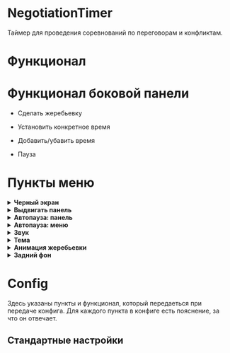 # NegotiationTimer

Таймер для проведения соревнований по переговорам и конфликтам.

# Функционал

# Функционал боковой панели

- Сделать жеребьевку

- Установить конкретное время

- Добавить/убавить время

- Пауза

# Пункты меню

<details>
<summary><b>Черный экран</b></summary>

> Выводит черный экран по завершении основного таймера.
</details>

<details>
<summary><b>Выдвигать панель</b></summary>

> Автоматически открывает панель, когда мышка касается боковой плашки с панелью.
Иначе нужно нажать на плашку, чтобы панель открылась.
</details>

<details>
<summary><b>Автопауза: панель</b></summary>

> Автоматически ставит паузу (останавливает таймер) при открытии боковой панели.
</details>

<details>
<summary><b>Автопауза: меню</b></summary>

> Автоматически ставит паузу (останавливает таймер) при открытии меню.
</details>

<details>
<summary><b>Звук</b></summary>

> Воспроизводит взук при завершении основного таймера.
</details>

<details>
<summary><b>Тема</b></summary>

> Позволяет установить цветовую тему всего интерфейса.
</details>

<details>
<summary><b>Анимация жеребьевки</b></summary>

> Позволяет установить анимацию жеребьевки.
</details>
<details>
<summary><b>Задний фон</b></summary>

> Позволяет установить кастомный фон.
</details>

# Config

Здесь указаны пункты и функционал, который передаеться при передаче конфига.
Для каждого пункта в конфиге есть пояснение, за что он отвечает.

## Стандартные настройки

